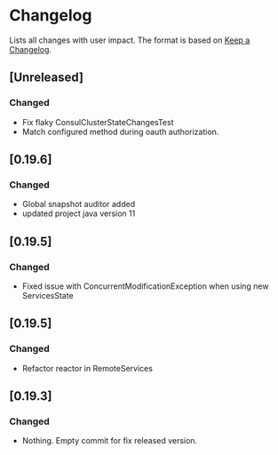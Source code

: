 

# Changelog

Lists all changes with user impact.
The format is based on [Keep a Changelog](http://keepachangelog.com/en/1.0.0/).


## [Unreleased]

### Changed
- Fix flaky ConsulClusterStateChangesTest
- Match configured method during oauth authorization.

## [0.19.6]

### Changed
- Global snapshot auditor added
- updated project java version 11

## [0.19.5]
### Changed 
- Fixed issue with ConcurrentModificationException when using new ServicesState

## [0.19.5]
### Changed
- Refactor reactor in RemoteServices 

## [0.19.3]
### Changed
- Nothing. Empty commit for fix released version.
